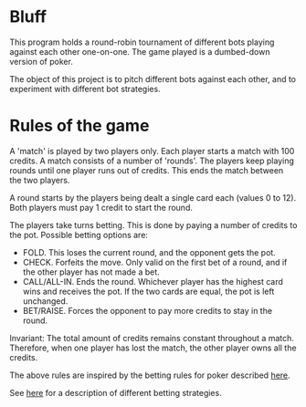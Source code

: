 # Bluff

This program holds a round-robin tournament of different bots playing against
each other one-on-one. The game played is a dumbed-down version of poker.

The object of this project is to pitch different bots against each other, and
to experiment with different bot strategies.

# Rules of the game
A 'match' is played by two players only.  Each player starts a match with 100
credits. A match consists of a number of 'rounds'. The players keep playing
rounds until one player runs out of credits.  This ends the match between the
two players.

A round starts by the players being dealt a single card each (values 0 to 12).
Both players must pay 1 credit to start the round.

The players take turns betting. This is done by paying a number of credits to
the pot. Possible betting options are:
* FOLD. This loses the current round, and the opponent gets the pot.
* CHECK. Forfeits the move. Only valid on the first bet of a round, and if the
  other player has not made a bet.
* CALL/ALL-IN. Ends the round. Whichever player has the highest card wins and
  receives the pot. If the two cards are equal, the pot is left unchanged.
* BET/RAISE. Forces the opponent to pay more credits to stay in the round.

Invariant: The total amount of credits remains constant throughout a match.
Therefore, when one player has lost the match, the other player owns all the
credits.

The above rules are inspired by the betting rules for poker described
[here](https://en.wikipedia.org/wiki/Betting_in_poker).

See [here](http://www.firsttimepokerplayer.com/how-to-play/strategy/betting-guide/) for a description of different betting strategies.

